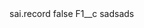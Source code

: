 <?xml version="1.0" encoding="UTF-8"?>
<CustomMetadata xmlns="http://soap.sforce.com/2006/04/metadata" xmlns:xsi="http://www.w3.org/2001/XMLSchema-instance" xmlns:xsd="http://www.w3.org/2001/XMLSchema">
    <label>sai.record</label>
    <protected>false</protected>
    <values>
        <field>F1__c</field>
        <value xsi:type="xsd:string">sadsads</value>
    </values>
</CustomMetadata>
